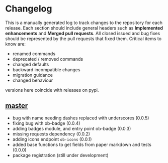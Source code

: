 # Changelog

This is a manually generated log to track changes to the repository for each release. 
Each section should include general headers such as **Implemented enhancements** 
and **Merged pull requests**. All closed issued and bug fixes should be 
represented by the pull requests that fixed them.
Critical items to know are:

 - renamed commands
 - deprecated / removed commands
 - changed defaults
 - backward incompatible changes
 - migration guidance
 - changed behaviour

versions here coincide with releases on pypi.

## [master](https://github.com/openbases/openbases-python/tree/master)
 - bug with name needing dashes replaced with underscores (0.0.5)
 - fixing bug with ob-badge (0.0.4)
 - adding badges module, and entry point ob-badge (0.0.3)
 - missing requests dependency (0.0.2)
 - adding icons endpoint `ob-icons` (0.0.1)
 - added base functions to get fields from paper markdown and tests (0.0.0)
 - package registration (still under development)
